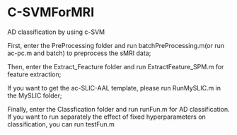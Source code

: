 # C-SVMForMRI
AD classification by using c-SVM

First, enter the PreProcessing folder and run batchPreProcessing.m(or run ac-pc.m and batch) to preprocess the sMRI data;

Then, enter the Extract_Feacture folder and run ExtractFeature_SPM.m for feature extraction;

If you want to get the ac-SLIC-AAL template, please run RunMySLIC.m in the MySLIC folder;

Finally, enter the Classfication folder and run runFun.m for AD classification. If you want to run separately the effect of fixed hyperparameters on classification, you can run testFun.m
